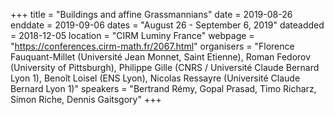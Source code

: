 +++
title = "Buildings and affine Grassmannians"
date = 2019-08-26
enddate = 2019-09-06
dates = "August 26 - September 6, 2019"
dateadded = 2018-12-05
location = "CIRM Luminy France"
webpage = "https://conferences.cirm-math.fr/2067.html"
organisers = "Florence Fauquant-Millet (Université Jean Monnet, Saint Etienne), Roman Fedorov (University of Pittsburgh), Philippe Gille (CNRS / Université Claude Bernard Lyon 1), Benoît Loisel (ENS Lyon), Nicolas Ressayre (Université Claude Bernard Lyon 1)"
speakers = "Bertrand Rémy, Gopal Prasad, Timo Richarz, Simon Riche, Dennis Gaitsgory"
+++
